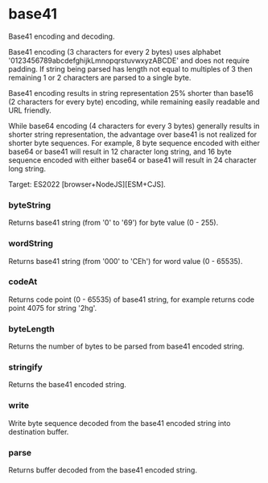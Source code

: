 # base41
Base41 encoding and decoding.

Base41 encoding (3 characters for every 2 bytes) uses alphabet '0123456789abcdefghijkLmnopqrstuvwxyzABCDE' and does not require padding.
If string being parsed has length not equal to multiples of 3 then remaining 1 or 2 characters are parsed to a single byte.

Base41 encoding results in string representation 25% shorter than base16 (2 characters for every byte) encoding,
 while remaining easily readable and URL friendly.

While base64 encoding (4 characters for every 3 bytes) generally results in shorter string representation,
 the advantage over base41 is not realized for shorter byte sequences.
For example, 8 byte sequence encoded with either base64 or base41 will result in 12 character long string,
 and 16 byte sequence encoded with either base64 or base41 will result in 24 character long string.

Target: ES2022 [browser+NodeJS][ESM+CJS].

### byteString
Returns base41 string (from '0' to '69') for byte value (0 - 255).

### wordString
Returns base41 string (from '000' to 'CEh') for word value (0 - 65535).

### codeAt
Returns code point (0 - 65535) of base41 string, for example returns code point 4075 for string '2hg'.

### byteLength
Returns the number of bytes to be parsed from base41 encoded string.

### stringify
Returns the base41 encoded string.

### write
Write byte sequence decoded from the base41 encoded string into destination buffer.

### parse
Returns buffer decoded from the base41 encoded string.
